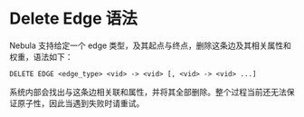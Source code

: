 # Delete Edge 语法

Nebula 支持给定一个 edge 类型，及其起点与终点，删除这条边及其相关属性和权重，语法如下：

```ngql
DELETE EDGE <edge_type> <vid> -> <vid> [, <vid> -> <vid> ...]
```

系统内部会找出与这条边相关联和属性，并将其全部删除。整个过程当前还无法保证原子性，因此当遇到失败时请重试。
